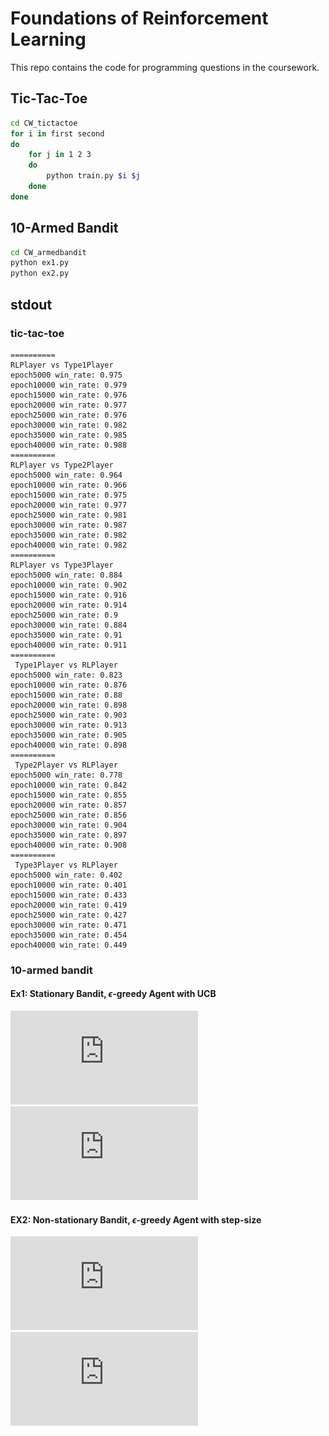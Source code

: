 # Foundations of Reinforcement Learning
This repo contains the code for programming questions in the coursework.
## Tic-Tac-Toe
```sh
cd CW_tictactoe
for i in first second
do
    for j in 1 2 3
    do
        python train.py $i $j
    done
done
```
## 10-Armed Bandit
```sh
cd CW_armedbandit
python ex1.py
python ex2.py
```
## stdout
### tic-tac-toe
```
==========
RLPlayer vs Type1Player
epoch5000 win_rate: 0.975
epoch10000 win_rate: 0.979
epoch15000 win_rate: 0.976
epoch20000 win_rate: 0.977
epoch25000 win_rate: 0.976
epoch30000 win_rate: 0.982
epoch35000 win_rate: 0.985
epoch40000 win_rate: 0.988
==========
RLPlayer vs Type2Player
epoch5000 win_rate: 0.964
epoch10000 win_rate: 0.966
epoch15000 win_rate: 0.975
epoch20000 win_rate: 0.977
epoch25000 win_rate: 0.981
epoch30000 win_rate: 0.987
epoch35000 win_rate: 0.982
epoch40000 win_rate: 0.982
==========
RLPlayer vs Type3Player
epoch5000 win_rate: 0.884
epoch10000 win_rate: 0.902
epoch15000 win_rate: 0.916
epoch20000 win_rate: 0.914
epoch25000 win_rate: 0.9
epoch30000 win_rate: 0.884
epoch35000 win_rate: 0.91
epoch40000 win_rate: 0.911
==========
 Type1Player vs RLPlayer
epoch5000 win_rate: 0.823
epoch10000 win_rate: 0.876
epoch15000 win_rate: 0.88
epoch20000 win_rate: 0.898
epoch25000 win_rate: 0.903
epoch30000 win_rate: 0.913
epoch35000 win_rate: 0.905
epoch40000 win_rate: 0.898
==========
 Type2Player vs RLPlayer
epoch5000 win_rate: 0.778
epoch10000 win_rate: 0.842
epoch15000 win_rate: 0.855
epoch20000 win_rate: 0.857
epoch25000 win_rate: 0.856
epoch30000 win_rate: 0.904
epoch35000 win_rate: 0.897
epoch40000 win_rate: 0.908
==========
 Type3Player vs RLPlayer
epoch5000 win_rate: 0.402
epoch10000 win_rate: 0.401
epoch15000 win_rate: 0.433
epoch20000 win_rate: 0.419
epoch25000 win_rate: 0.427
epoch30000 win_rate: 0.471
epoch35000 win_rate: 0.454
epoch40000 win_rate: 0.449
```
### 10-armed bandit
#### Ex1: Stationary Bandit, $\epsilon$-greedy Agent with UCB
![image](https://github.com/Browninomia/Foundations-of-Reinforcement-Learning/blob/master/IMG/ex1-action.pdf)
![image](https://github.com/Browninomia/Foundations-of-Reinforcement-Learning/blob/master/IMG/ex1-reward.pdf)
#### EX2: Non-stationary Bandit, $\epsilon$-greedy Agent with step-size
![image](https://github.com/Browninomia/Foundations-of-Reinforcement-Learning/blob/master/IMG/ex2-action.pdf)
![image](https://github.com/Browninomia/Foundations-of-Reinforcement-Learning/blob/master/IMG/ex2-reward.pdf)